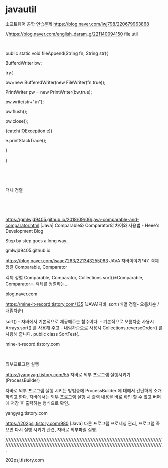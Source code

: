 # javautil


소프트웨어 공학 연습문제
https://blog.naver.com/lwj798/220679963868



//https://blog.naver.com/english_daram_g/221140094150 file util

​

public static void fileAppend(String fn, String str){

BufferdWriter bw;

try{

bw=new BufferedWriter(new FileWriter(fn,true));

PrintWriter pw = new PrintWriter(bw,true);

pw.write(str+"\n");

pw.flush();

pw.close();

}catch(IOException e){

e.printStackTrace();

}

}

​

​

객체 정렬

​

​

https://gmlwjd9405.github.io/2018/09/06/java-comparable-and-comparator.html
[Java] Comparable와 Comparator의 차이와 사용법 - Heee's Development Blog

Step by step goes a long way.

gmlwjd9405.github.io

https://blog.naver.com/isaac7263/221343255063
JAVA 자바이야기*47. 객체 정렬 Comparable, Comparator

객체 정렬 Comparable, Comparator, Collections.sort()※Comparable, Comparator는 객체를 정렬하는...

blog.naver.com

https://mine-it-record.tistory.com/135
[JAVA]자바_sort (배열 정렬- 오름차순 / 내림차순)

sort() - 자바에서 기본적으로 제공해주는 함수이다. - 기본적으로 오름차순 사용시 Arrays.sort() 를 사용해 주고 - 내림차순으로 사용시 Collections.reverseOrder() 를 사용해 줍니다. public class SortTest{..

mine-it-record.tistory.com

​

외부프로그램 실행

https://yangyag.tistory.com/55
자바로 외부 프로그램 실행시키기(ProcessBuilder)

자바로 외부 프로그램 실행 시키는 방법중에 ProcessBuilder 에 대해서 간단하게 소개 하려고 한다. 자바에서는 외부 프로그램 실행 시 출력 내용을 바로 확인 할 수 없고 버퍼에 저장 후 출력하는 형식으로 확인..

yangyag.tistory.com

https://202psj.tistory.com/980
[Java] 다른 프로그램 프로세싱 관리, 프로그램 죽으면 다시 실행 시키기 관련, 자바로 외부파일 실행.

//////////////////////////////////////////////////////////////////////////////////////////////////////////////////////////////////////////////////////////////////////////////////////////////////////..

202psj.tistory.com
